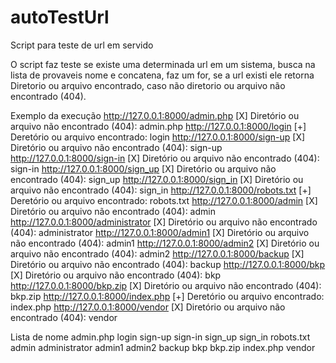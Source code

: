 # autoTestUrl
Script para teste de url em servido

O script faz teste se existe uma determinada url em um sistema,
busca na lista de provaveis nome e concatena, faz um for, se a url existi ele retorna Diretorio ou arquivo encontrado, caso não
diretorio ou arquivo não encontrado (404).

Exemplo da execução
http://127.0.0.1:8000/admin.php
[X] Diretório ou arquivo não encontrado (404): admin.php
http://127.0.0.1:8000/login
[+] Deretório ou arquivo encontrado:  login
http://127.0.0.1:8000/sign-up
[X] Diretório ou arquivo não encontrado (404): sign-up
http://127.0.0.1:8000/sign-in
[X] Diretório ou arquivo não encontrado (404): sign-in
http://127.0.0.1:8000/sign_up
[X] Diretório ou arquivo não encontrado (404): sign_up
http://127.0.0.1:8000/sign_in
[X] Diretório ou arquivo não encontrado (404): sign_in
http://127.0.0.1:8000/robots.txt
[+] Deretório ou arquivo encontrado:  robots.txt
http://127.0.0.1:8000/admin
[X] Diretório ou arquivo não encontrado (404): admin
http://127.0.0.1:8000/administrator
[X] Diretório ou arquivo não encontrado (404): administrator
http://127.0.0.1:8000/admin1
[X] Diretório ou arquivo não encontrado (404): admin1
http://127.0.0.1:8000/admin2
[X] Diretório ou arquivo não encontrado (404): admin2
http://127.0.0.1:8000/backup
[X] Diretório ou arquivo não encontrado (404): backup
http://127.0.0.1:8000/bkp
[X] Diretório ou arquivo não encontrado (404): bkp
http://127.0.0.1:8000/bkp.zip
[X] Diretório ou arquivo não encontrado (404): bkp.zip
http://127.0.0.1:8000/index.php
[+] Deretório ou arquivo encontrado:  index.php
http://127.0.0.1:8000/vendor
[X] Diretório ou arquivo não encontrado (404): vendor

Lista de nome 
admin.php
login
sign-up
sign-in
sign_up
sign_in
robots.txt
admin
administrator
admin1
admin2
backup
bkp
bkp.zip
index.php
vendor




